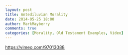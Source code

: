 ```yaml
---
layout: post
title: Antediluvian Morality
date: 2014-05-25 18:00
author: MarkMayberry
comments: true
categories: [Morality, Old Testament Examples, Video]
---
```

https://vimeo.com/97013088
